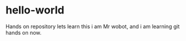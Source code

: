 # hello-world
Hands on repository lets learn this
i am Mr wobot, and i am learning git hands on now.
